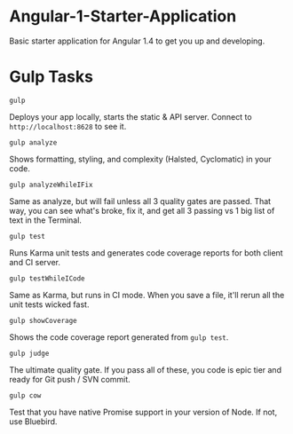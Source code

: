 # Angular-1-Starter-Application
Basic starter application for Angular 1.4 to get you up and developing.

# Gulp Tasks

`gulp`

Deploys your app locally, starts the static & API server. Connect to `http://localhost:8628` to see it.

`gulp analyze`

Shows formatting, styling, and complexity (Halsted, Cyclomatic) in your code.

`gulp analyzeWhileIFix`

Same as analyze, but will fail unless all 3 quality gates are passed. That way, you can see what's broke, fix it, and get all 3 passing vs 1 big list of text in the Terminal.

`gulp test`

Runs Karma unit tests and generates code coverage reports for both client and CI server.

`gulp testWhileICode`

Same as Karma, but runs in CI mode. When you save a file, it'll rerun all the unit tests wicked fast.

`gulp showCoverage`

Shows the code coverage report generated from `gulp test`.

`gulp judge`

The ultimate quality gate. If you pass all of these, you code is epic tier and ready for Git push / SVN commit.

`gulp cow`

Test that you have native Promise support in your version of Node. If not, use Bluebird.